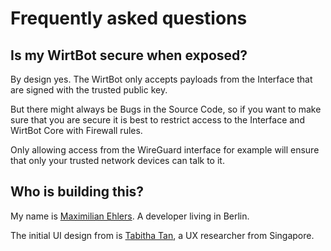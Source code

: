 # Frequently asked questions

## Is my WirtBot secure when exposed?

By design yes. The WirtBot only accepts payloads from the Interface that are signed with the trusted public key.

But there might always be Bugs in the Source Code, so if you want to make sure that you are secure it is best to restrict access to the Interface and WirtBot Core with Firewall rules.

Only allowing access from the WireGuard interface for example will ensure that only your trusted network devices can talk to it.

## Who is building this?

My name is [Maximilian Ehlers](https://ehlers.berlin). A developer living in Berlin.

The initial UI design from is [Tabitha Tan](https://tabithatxc.com), a UX researcher from Singapore.
